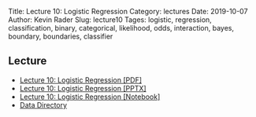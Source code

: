 Title: Lecture 10: Logistic Regression
Category: lectures
Date: 2019-10-07
Author: Kevin Rader
Slug: lecture10
Tages: logistic, regression, classification, binary, categorical, likelihood, odds, interaction, bayes, boundary, boundaries, classifier


## Lecture

- [Lecture 10: Logistic Regression [PDF]]({attach}presentation/Lecture10_LogisticRegression.pdf)
- [Lecture 10: Logistic Regression [PPTX]]({attach}presentation/Lecture10_LogisticRegression.pptx)
- [Lecture 10: Logistic Regression [Notebook]]({attach}presentation/Lecture10.ipynb)
- [Data Directory]({attach}data/)
